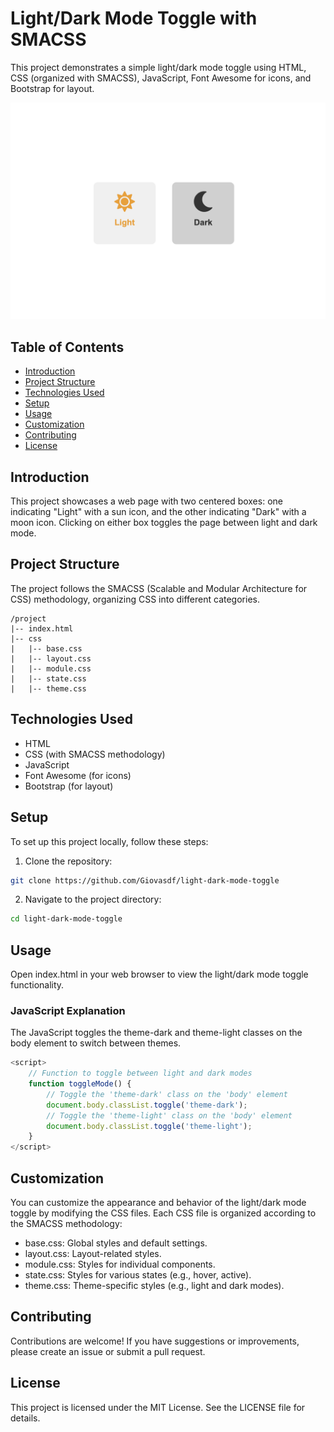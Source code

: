 # Light/Dark Mode Toggle with SMACSS
This project demonstrates a simple light/dark mode toggle using HTML, CSS (organized with SMACSS), JavaScript, Font Awesome for icons, and Bootstrap for layout.

![Screenshot Toggle](ImagenRepo.png)


## Table of Contents
- [Introduction](#introduction)
- [Project Structure](#project-structure)
- [Technologies Used](#technologies-used)
- [Setup](#setup)
- [Usage](#usage)
- [Customization](#customization)
- [Contributing](#contributing)
- [License](#license)

## Introduction
This project showcases a web page with two centered boxes: one indicating "Light" with a sun icon, and the other indicating "Dark" with a moon icon. Clicking on either box toggles the page between light and dark mode.

## Project Structure
The project follows the SMACSS (Scalable and Modular Architecture for CSS) methodology, organizing CSS into different categories.

```
/project
|-- index.html
|-- css
|   |-- base.css
|   |-- layout.css
|   |-- module.css
|   |-- state.css
|   |-- theme.css
```
## Technologies Used
- HTML
- CSS (with SMACSS methodology)
- JavaScript
- Font Awesome (for icons)
- Bootstrap (for layout)

## Setup
To set up this project locally, follow these steps:

1. Clone the repository:
```sh
git clone https://github.com/Giovasdf/light-dark-mode-toggle
```
2. Navigate to the project directory:
```sh
cd light-dark-mode-toggle
```
## Usage
Open index.html in your web browser to view the light/dark mode toggle functionality.

### JavaScript Explanation
The JavaScript toggles the theme-dark and theme-light classes on the body element to switch between themes.

``` javascript
<script>
    // Function to toggle between light and dark modes
    function toggleMode() {
        // Toggle the 'theme-dark' class on the 'body' element
        document.body.classList.toggle('theme-dark');
        // Toggle the 'theme-light' class on the 'body' element
        document.body.classList.toggle('theme-light');
    }
</script>
```
## Customization
You can customize the appearance and behavior of the light/dark mode toggle by modifying the CSS files. Each CSS file is organized according to the SMACSS methodology:

- base.css: Global styles and default settings.
- layout.css: Layout-related styles.
- module.css: Styles for individual components.
- state.css: Styles for various states (e.g., hover, active).
- theme.css: Theme-specific styles (e.g., light and dark modes).

## Contributing
Contributions are welcome! If you have suggestions or improvements, please create an issue or submit a pull request.

## License
This project is licensed under the MIT License. See the LICENSE file for details.